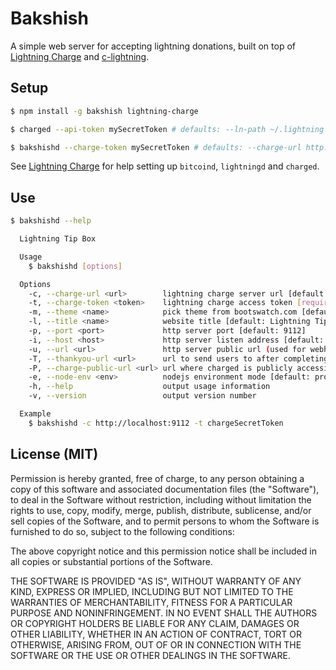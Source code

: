 # Bakshish

A simple web server for accepting lightning donations, built on top of
[Lightning Charge](https://github.com/ElementsProject/lightning-charge)
and [c-lightning](https://github.com/ElementsProject/lightning).

## Setup

```bash
$ npm install -g bakshish lightning-charge

$ charged --api-token mySecretToken # defaults: --ln-path ~/.lightning --db-path ./charge.db --port 9112

$ bakshishd --charge-token mySecretToken # defaults: --charge-url http://localhost:9112 --port 9115
```

See [Lightning Charge](https://github.com/ElementsProject/lightning-charge) for help setting up
`bitcoind`, `lightningd` and `charged`.

## Use

```bash
$ bakshishd --help

  Lightning Tip Box

  Usage
    $ bakshishd [options]

  Options
    -c, --charge-url <url>        lightning charge server url [default: http://localhost:9112]
    -t, --charge-token <token>    lightning charge access token [required]
    -m, --theme <name>            pick theme from bootswatch.com [default: yeti]
    -l, --title <name>            website title [default: Lightning Tip Box]
    -p, --port <port>             http server port [default: 9112]
    -i, --host <host>             http server listen address [default: 127.0.0.1]
    -u, --url <url>               http server public url (used for webhooks) [default: http://{host}:{port}]
    -T, --thankyou-url <url>      url to send users to after completing the payment [default: {url}/thankyou]
    -P, --charge-public-url <url> url where charged is publicly accessible [default: {charge-url}]
    -e, --node-env <env>          nodejs environment mode [default: production]
    -h, --help                    output usage information
    -v, --version                 output version number

  Example
    $ bakshishd -c http://localhost:9112 -t chargeSecretToken
```

## License (MIT)

Permission is hereby granted, free of charge, to any person obtaining a copy
of this software and associated documentation files (the "Software"), to deal
in the Software without restriction, including without limitation the rights
to use, copy, modify, merge, publish, distribute, sublicense, and/or sell
copies of the Software, and to permit persons to whom the Software is
furnished to do so, subject to the following conditions:

The above copyright notice and this permission notice shall be included in
all copies or substantial portions of the Software.

THE SOFTWARE IS PROVIDED "AS IS", WITHOUT WARRANTY OF ANY KIND, EXPRESS OR
IMPLIED, INCLUDING BUT NOT LIMITED TO THE WARRANTIES OF MERCHANTABILITY,
FITNESS FOR A PARTICULAR PURPOSE AND NONINFRINGEMENT. IN NO EVENT SHALL THE
AUTHORS OR COPYRIGHT HOLDERS BE LIABLE FOR ANY CLAIM, DAMAGES OR OTHER
LIABILITY, WHETHER IN AN ACTION OF CONTRACT, TORT OR OTHERWISE, ARISING FROM,
OUT OF OR IN CONNECTION WITH THE SOFTWARE OR THE USE OR OTHER DEALINGS IN
THE SOFTWARE.
